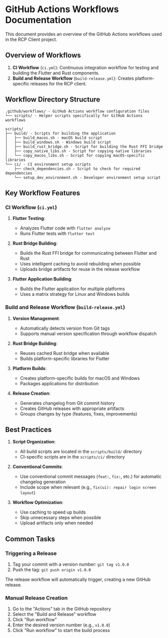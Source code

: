 # GitHub Actions Workflows Documentation

This document provides an overview of the GitHub Actions workflows used in the RCP Client project.

## Overview of Workflows

1. **CI Workflow** (`ci.yml`): Continuous integration workflow for testing and building the Flutter and Rust components.
2. **Build and Release Workflow** (`build-release.yml`): Creates platform-specific releases for the RCP client.

## Workflow Directory Structure

```
.github/workflows/ - GitHub Actions workflow configuration files
└── scripts/ - Helper scripts specifically for GitHub Actions workflows

scripts/
├── build/ - Scripts for building the application
│   ├── build_macos.sh - macOS build script
│   ├── build_windows.sh - Windows build script
│   ├── build_rust_bridge.sh - Script for building the Rust FFI bridge
│   ├── copy_native_libs.sh - Script for copying native libraries
│   └── copy_macos_libs.sh - Script for copying macOS-specific libraries
└── ci/ - CI environment setup scripts
    ├── check_dependencies.sh - Script to check for required dependencies
    └── setup_dev_environment.sh - Developer environment setup script
```

## Key Workflow Features

### CI Workflow (`ci.yml`)

1. **Flutter Testing**:
   - Analyzes Flutter code with `flutter analyze`
   - Runs Flutter tests with `flutter test`

2. **Rust Bridge Building**:
   - Builds the Rust FFI bridge for communicating between Flutter and Rust
   - Uses intelligent caching to avoid rebuilding when possible
   - Uploads bridge artifacts for reuse in the release workflow

3. **Flutter Application Building**:
   - Builds the Flutter application for multiple platforms
   - Uses a matrix strategy for Linux and Windows builds

### Build and Release Workflow (`build-release.yml`)

1. **Version Management**:
   - Automatically detects version from Git tags
   - Supports manual version specification through workflow dispatch

2. **Rust Bridge Building**:
   - Reuses cached Rust bridge when available
   - Builds platform-specific libraries for Flutter

3. **Platform Builds**:
   - Creates platform-specific builds for macOS and Windows
   - Packages applications for distribution

4. **Release Creation**:
   - Generates changelog from Git commit history
   - Creates GitHub releases with appropriate artifacts
   - Groups changes by type (features, fixes, improvements)

## Best Practices

1. **Script Organization**:
   - All build scripts are located in the `scripts/build/` directory
   - CI-specific scripts are in the `scripts/ci/` directory

2. **Conventional Commits**:
   - Use conventional commit messages (`feat:`, `fix:`, etc.) for automatic changelog generation
   - Include scope when relevant (e.g., `fix(ui): repair login screen layout`)

3. **Workflow Optimization**:
   - Use caching to speed up builds
   - Skip unnecessary steps when possible
   - Upload artifacts only when needed

## Common Tasks

### Triggering a Release

1. Tag your commit with a version number: `git tag v1.0.0`
2. Push the tag: `git push origin v1.0.0`

The release workflow will automatically trigger, creating a new GitHub release.

### Manual Release Creation

1. Go to the "Actions" tab in the GitHub repository
2. Select the "Build and Release" workflow
3. Click "Run workflow"
4. Enter the desired version number (e.g., `v1.0.0`)
5. Click "Run workflow" to start the build process
